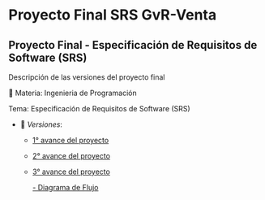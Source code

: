 # Proyecto Final SRS GvR-Venta
## Proyecto Final - Especificación de Requisitos de Software (SRS)

Descripción de las versiones del proyecto final

:paperclip: Materia: Ingenieria de Programación

Tema: Especificación de Requisitos de Software (SRS)
- :file_folder: _Versiones_:
	+ [1° avance del proyecto](https://github.com/GvRigo/Proyecto_Final_SRS_GvR-Venta/blob/e858bbc7bb084ae13bdefb3d3e97d02c98e9949e/Especificacion_de_requisitos_de_Software_(GvR-Venta).pdf)
	+ [2° avance del proyecto](https://github.com/GvRigo/Proyecto_Final_SRS_GvR-Venta/blob/10137b82f100d560ef62a09828d6a77ae38674ef/Especificacion_de_requisitos_de_Software_(GvR-Venta).pdf)	
	+ [3° avance del proyecto](https://github.com/GvRigo/Proyecto_Final_SRS_GvR-Venta/blob/78a00b7ec1164bd104097cd9bd2d0795b284238a/Especificacion_de_requisitos_de_Software_(GvR-Venta).pdf)
		
		[- Diagrama de Flujo](https://github.com/GvRigo/Proyecto_Final_SRS_GvR-Venta/blob/c2c5f3b860b451d2e3c1293167ad9194fba1d517/Diagrama%20de%20Flujo%20GvR-Ventas.png)
	
